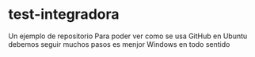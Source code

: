 # test-integradora
Un ejemplo de repositorio
Para poder ver como se usa GitHub en Ubuntu debemos seguir muchos pasos es menjor Windows en todo sentido

